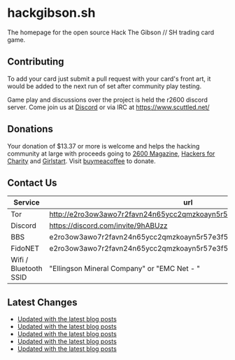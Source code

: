 # hackgibson.sh
The homepage for the open source Hack The Gibson // SH trading card game.


## Contributing

To add your card just submit a pull request with your card's front art, it would be added to the next run of set after community play testing.

Game play and discussions over the project is held the r2600 discord server. Come join us at [Discord](https://discord.com/invite/9hABUzz) or via IRC at https://www.scuttled.net/


## Donations

Your donation of $13.37 or more is welcome and helps the hacking community at large with proceeds going to [2600 Magazine](https://2600.com/), [Hackers for Charity](https://hackersforcharity.org) and [Girlstart](https://girlstart.org).  Visit [buymeacoffee](https://www.buymeacoffee.com/hackgibson.sh) to donate.


## Contact Us

Service | url
-|-
Tor | http://e2ro3ow3awo7r2favn24n65ycc2qmzkoayn5r57e3f56nvjwdcgg32ad.onion
Discord | https://discord.com/invite/9hABUzz
BBS | e2ro3ow3awo7r2favn24n65ycc2qmzkoayn5r57e3f56nvjwdcgg32ad.onion:23
FidoNET | e2ro3ow3awo7r2favn24n65ycc2qmzkoayn5r57e3f56nvjwdcgg32ad.onion:24554
Wifi / Bluetooth SSID | "Ellingson Mineral Company" or "EMC Net - <fidonet address>"

## Latest Changes
<!-- BLOG-POST-LIST:START -->
- [Updated with the latest blog posts](https://github.com/DFW2600/hackgibson.sh/commit/132c8f9922e53783e7470adad7c97f818ccaef72)
- [Updated with the latest blog posts](https://github.com/DFW2600/hackgibson.sh/commit/6d359f979786231e2b26685df994af1783789239)
- [Updated with the latest blog posts](https://github.com/DFW2600/hackgibson.sh/commit/8d4f751130292af9d74b39c4f049e627f4b031d4)
- [Updated with the latest blog posts](https://github.com/DFW2600/hackgibson.sh/commit/946a2468c6b4e86b0eeb47e8dcbe91d2ad14676d)
- [Updated with the latest blog posts](https://github.com/DFW2600/hackgibson.sh/commit/e95fe46a70a8d072f60ed8f17f3d633ffbf0753e)
<!-- BLOG-POST-LIST:END -->
